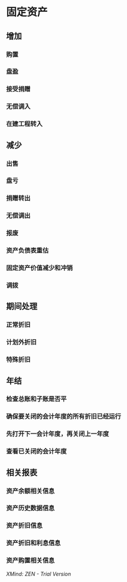 # 固定资产

## 增加

### 购置

### 盘盈

### 接受捐赠

### 无偿调入

### 在建工程转入

## 减少

### 出售

### 盘亏

### 捐赠转出

### 无偿调出

### 报废

### 资产负债表重估

### 固定资产价值减少和冲销

### 调拨

## 期间处理

### 正常折旧

### 计划外折旧

### 特殊折旧

## 年结

### 检查总账和子账是否平

### 确保要关闭的会计年度的所有折旧已经运行

### 先打开下一会计年度，再关闭上一年度

### 查看已关闭的会计年度

## 相关报表

### 资产余额相关信息

### 资产历史数据信息

### 资产折旧信息

### 资产折旧和利息信息

### 资产购置相关信息

*XMind: ZEN - Trial Version*